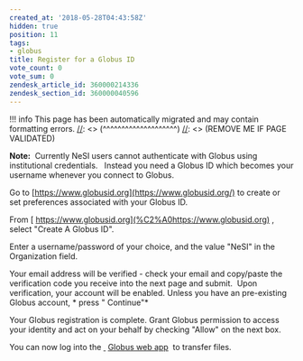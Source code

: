 ```yaml
---
created_at: '2018-05-28T04:43:58Z'
hidden: true
position: 11
tags:
- globus
title: Register for a Globus ID
vote_count: 0
vote_sum: 0
zendesk_article_id: 360000214336
zendesk_section_id: 360000040596
---
```




[//]: <> (REMOVE ME IF PAGE VALIDATED)
[//]: <> (vvvvvvvvvvvvvvvvvvvv)
!!! info
    This page has been automatically migrated and may contain formatting errors.
[//]: <> (^^^^^^^^^^^^^^^^^^^^)
[//]: <> (REMOVE ME IF PAGE VALIDATED)

**Note:**  Currently NeSI users cannot authenticate with Globus using
institutional credentials.   Instead you need a Globus ID which becomes
your username whenever you connect to Globus.  

Go to [https://www.globusid.org](https://www.globusid.org/) to create or
set preferences associated with your Globus ID.

From [ https://www.globusid.org](%C2%A0https://www.globusid.org) ,
select "Create A Globus ID".

Enter a username/password of your choice, and the value "NeSI" in the
Organization field.

Your email address will be verified - check your email and copy/paste
the verification code you receive into the next page and submit.  Upon
verification, your account will be enabled. Unless you have an
pre-existing Globus account, * press " Continue"*

Your Globus registration is complete. Grant Globus permission to access
your identity and act on your behalf by checking "Allow" on the next
box.

You can now log into the [ ](https://www.globus.org/) [Globus web
app](https://www.globus.org/app/transfer)  to transfer files.
